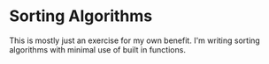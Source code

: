 # Sorting Algorithms

This is mostly just an exercise for my own benefit.  I'm writing sorting algorithms with minimal use of built in functions.